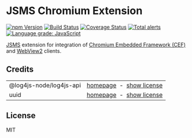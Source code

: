# JSMS Chromium Extension

<a href="https://www.npmjs.com/package/jsms-ext-chromium"><img alt="npm Version" src="https://img.shields.io/npm/v/jsms-ext-chromium.svg"></a>
<a href="https://travis-ci.org/rfruesmer/jsms-ext-chromium"><img alt="Build Status" src="https://travis-ci.org/rfruesmer/jsms-ext-chromium.svg?branch=master"></a>
<a href="https://codecov.io/gh/rfruesmer/jsms-ext-chromium"><img alt="Coverage Status" src="https://codecov.io/gh/rfruesmer/jsms-ext-chromium/master.svg"></a>
<a href="https://lgtm.com/projects/g/rfruesmer/jsms-ext-chromium/alerts/"><img alt="Total alerts" src="https://img.shields.io/lgtm/alerts/g/rfruesmer/jsms-ext-chromium.svg?logo=lgtm&logoWidth=18"/></a>
<a href="https://lgtm.com/projects/g/rfruesmer/jsms-ext-chromium/context:javascript"><img alt="Language grade: JavaScript" src="https://img.shields.io/lgtm/grade/javascript/g/rfruesmer/jsms-ext-chromium.svg?logo=lgtm&logoWidth=18"/></a>

[JSMS](https://github.com/rfruesmer/jsms/) extension for integration of [Chromium Embedded Framework (CEF)](https://bitbucket.org/chromiumembedded/cef/wiki/Home) and [WebView2](https://docs.microsoft.com/en-us/microsoft-edge/webview2/) clients.

## Credits

<table align="center">
    <tr>
        <td>@log4js-node/log4js-api</td>
        <td align="right">
            <a href="https://www.npmjs.com/package/@log4js-node/log4js-api">homepage</a>
            &nbsp;-&nbsp;  
            <a href="https://github.com/log4js-node/log4js-api/blob/master/LICENSE">show license</a>
        </td>
    </tr>
    <tr>
        <td>uuid </td>
        <td align="right">
            <a href="https://www.npmjs.com/package/uuid">homepage</a>
            &nbsp;-&nbsp;  
            <a href="https://github.com/kelektiv/node-uuid/blob/master/LICENSE.md">show license</a>
        </td>
    </tr>
</table>

## License

MIT
